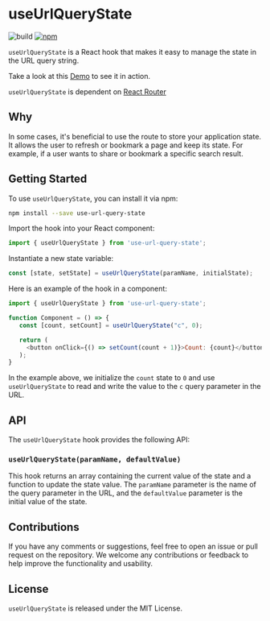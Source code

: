 # useUrlQueryState
<img alt="build" src="https://github.com/hpieterse/use-url-query-state/actions/workflows/build.yml/badge.svg">
<a href="https://www.npmjs.com/package/use-url-query-state"><img alt="npm" src="https://img.shields.io/npm/v/use-url-query-state.svg"></a>

`useUrlQueryState` is a React hook that makes it easy to manage the state in the URL query string.

Take a look at this <a href="https://www.handsaw.co.za/use-url-query-state/">Demo</a> to see it in action.

`useUrlQueryState` is dependent on <a href="https://reactrouter.com/">React Router</a>

## Why
In some cases, it's beneficial to use the route to store your application state. It allows the user to refresh or bookmark a page and keep its state. For example, if a user wants to share or bookmark a specific search result.

## Getting Started
To use `useUrlQueryState`, you can install it via npm:

```bash
npm install --save use-url-query-state
```

Import the hook into your React component:

```javascript
import { useUrlQueryState } from 'use-url-query-state';
```

Instantiate a new state variable:
```javascript
const [state, setState] = useUrlQueryState(paramName, initialState);
```

Here is an example of the hook in a component:

```javascript
import { useUrlQueryState } from 'use-url-query-state';

function Component = () => {
   const [count, setCount] = useUrlQueryState("c", 0);

   return (
     <button onClick={() => setCount(count + 1)}>Count: {count}</button>
   );
}
```

In the example above, we initialize the `count` state to `0` and use `useUrlQueryState` to read and write the value to the `c` query parameter in the URL.

## API

The `useUrlQueryState` hook provides the following API:

### `useUrlQueryState(paramName, defaultValue)`

This hook returns an array containing the current value of the state and a function to update the state value. The `paramName` parameter is the name of the query parameter in the URL, and the `defaultValue` parameter is the initial value of the state.

## Contributions

If you have any comments or suggestions, feel free to open an issue or pull request on the repository. We welcome any contributions or feedback to help improve the functionality and usability.

## License
`useUrlQueryState` is released under the MIT License.